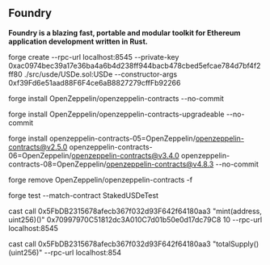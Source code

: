 ## Foundry

**Foundry is a blazing fast, portable and modular toolkit for Ethereum application development written in Rust.**


forge create --rpc-url localhost:8545 --private-key 0xac0974bec39a17e36ba4a6b4d238ff944bacb478cbed5efcae784d7bf4f2ff80 ./src/usde/USDe.sol:USDe --constructor-args 0xf39Fd6e51aad88F6F4ce6aB8827279cffFb92266

forge install OpenZeppelin/openzeppelin-contracts --no-commit

forge install OpenZeppelin/openzeppelin-contracts-upgradeable --no-commit

forge install openzeppelin-contracts-05=OpenZeppelin/openzeppelin-contracts@v2.5.0 openzeppelin-contracts-06=OpenZeppelin/openzeppelin-contracts@v3.4.0 openzeppelin-contracts-08=OpenZeppelin/openzeppelin-contracts@v4.8.3 --no-commit

forge remove OpenZeppelin/openzeppelin-contracts  -f

forge test --match-contract StakedUSDeTest

cast call 0x5FbDB2315678afecb367f032d93F642f64180aa3 "mint(address, uint256)()" 0x70997970C51812dc3A010C7d01b50e0d17dc79C8 10 --rpc-url localhost:8545

cast call 0x5FbDB2315678afecb367f032d93F642f64180aa3 "totalSupply()(uint256)" --rpc-url localhost:854